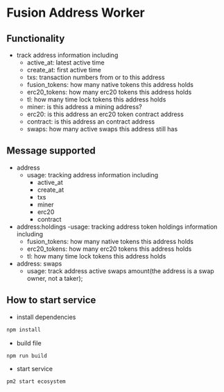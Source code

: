 # Fusion Address Worker

## Functionality

- track address information including
  - active_at: latest active time
  - create_at: first active time
  - txs: transaction numbers from or to this address
  - fusion_tokens: how many native tokens this address holds
  - erc20_tokens: how many erc20 tokens this address holds
  - tl: how many time lock tokens this address holds
  - miner: is this address a mining address?
  - erc20: is this address an erc20 token contract address
  - contract: is this address an contract address
  - swaps: how many active swaps this address still has

## Message supported

- address
  - usage: tracking address information including
    - active_at
    - create_at
    - txs
    - miner
    - erc20
    - contract
- address:holdings
  -usage: tracking address token holdings information including
    - fusion_tokens: how many native tokens this address holds
    - erc20_tokens: how many erc20 tokens this address holds
    - tl: how many time lock tokens this address holds
- address: swaps  
  - usage: track address active swaps amount(the address is a swap owner, not a taker);

## How to start service

- install dependencies

```bash
npm install
```

- build file

```bash
npm run build
```

- start service

```bash
pm2 start ecosystem
```